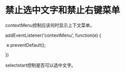# 禁止选中文字和禁止右键菜单

contextMenu控制应该何时显示上下文菜单。



addEventListener('contextMenu', function(e) {

​	e.preventDefault();

})



selectstart控制是否可以选中文字。

